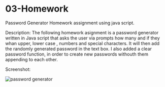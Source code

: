 # 03-Homework
Password Generator Homework assignment using java script.

Description:
The following homework asignment is a password generator written in Java script that 
asks the user via prompts how many and if they whan upper, lower case , numbers and special characters. It will then add the randomly generated password in the text box. I also added a clear password function, in order to create new passwords withouth them appending to each other.



Screenshot:

![password generator](.pwgen.jpg)
